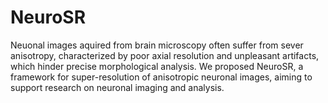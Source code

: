 # NeuroSR
Neuonal images aquired from brain microscopy often suffer from sever anisotropy, characterized by poor axial resolution and unpleasant artifacts, which hinder precise morphological analysis. We proposed NeuroSR, a framework for super-resolution of anisotropic neuronal images, aiming to support research on neuronal imaging and analysis.
